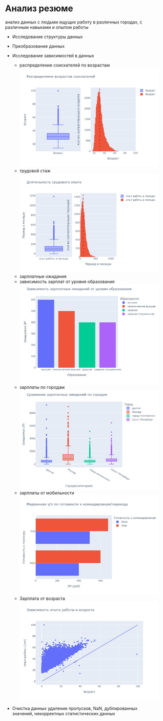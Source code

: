 # Анализ резюме
анализ данных с людьми ищущих работу в различных городах, с различным навыками и опытом работы

* Исследование структуры данных
* Преобразование данных
* Исследование зависимостей в данных
  * распределение соискателей по возрастам
  ![Image alt](https://github.com/mokko-okko/HW_HH/blob/main/IMG/1.jpg)
  * трудовой стаж
  ![Image alt](https://github.com/mokko-okko/HW_HH/blob/main/IMG/2.jpg)  
  * зарплатные ожидания
  * зависимость зарплат от уровня образования
  ![Image alt](https://github.com/mokko-okko/HW_HH/blob/main/IMG/3.jpeg)
  * зарплаты по городам
  ![Image alt](https://github.com/mokko-okko/HW_HH/blob/main/IMG/4.jpeg)
  * зарплаты от мобильности
  ![Image alt](https://github.com/mokko-okko/HW_HH/blob/main/IMG/5.jpeg)  
  * Зарплата от возраста
  ![Image alt](https://github.com/mokko-okko/HW_HH/blob/main/IMG/6.jpeg) 
  
* Очистка данных
удаление пропусков, NaN, дублированных значений,  некорректных статистических данных  


